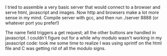I tried to assemble a very basic server that would connect to a browser and serve html, javascript and images. Now http and browsers make a lot more sense in my mind. Compile server with gcc, and then run ./server 8888 (or whatever port you prefer!)

The name field triggers a get request; all the other buttons are handled in javascript. I couldn't figure out for a while why modulo wasn't working in my javascript code: took me some time to realize I was using sprintf on the html file and C was getting rid of all the modulo signs.
